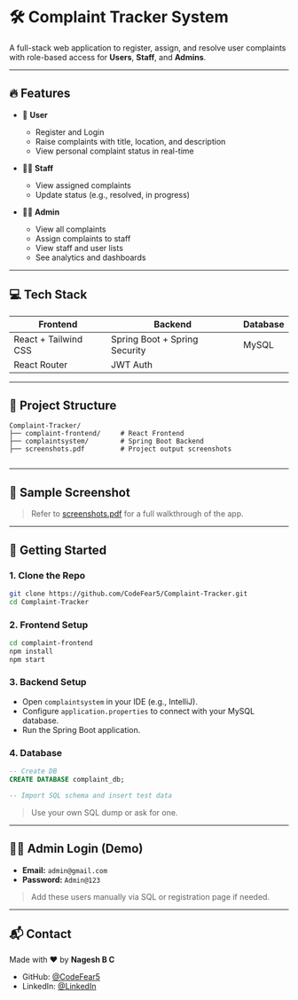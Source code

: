 # 🛠 Complaint Tracker System

A full-stack web application to register, assign, and resolve user complaints with role-based access for **Users**, **Staff**, and **Admins**.

---

## 🔥 Features

- 👤 **User**
  - Register and Login
  - Raise complaints with title, location, and description
  - View personal complaint status in real-time

- 👨‍🔧 **Staff**
  - View assigned complaints
  - Update status (e.g., resolved, in progress)

- 🧑‍💼 **Admin**
  - View all complaints
  - Assign complaints to staff
  - View staff and user lists
  - See analytics and dashboards

---

## 💻 Tech Stack

| Frontend      | Backend        | Database |
|---------------|----------------|----------|
| React + Tailwind CSS | Spring Boot + Spring Security | MySQL     |
| React Router  | JWT Auth       |          |

---

## 🧭 Project Structure

```
Complaint-Tracker/
├── complaint-frontend/     # React Frontend
├── complaintsystem/        # Spring Boot Backend
├── screenshots.pdf         # Project output screenshots
 
```

---

## 📸 Sample Screenshot

 

> Refer to [screenshots.pdf](screenshots.pdf) for a full walkthrough of the app.

---

## 🚀 Getting Started

### 1. Clone the Repo

```bash
git clone https://github.com/CodeFear5/Complaint-Tracker.git
cd Complaint-Tracker
```

### 2. Frontend Setup

```bash
cd complaint-frontend
npm install
npm start
```

### 3. Backend Setup

- Open `complaintsystem` in your IDE (e.g., IntelliJ).
- Configure `application.properties` to connect with your MySQL database.
- Run the Spring Boot application.

### 4. Database

```sql
-- Create DB
CREATE DATABASE complaint_db;

-- Import SQL schema and insert test data
```

> Use your own SQL dump or ask for one.

---

## 🧑‍🔧 Admin Login (Demo)

- **Email:** `admin@gmail.com`
- **Password:** `Admin@123`

> Add these users manually via SQL or registration page if needed.

---

## 📬 Contact

Made with ❤️ by **Nagesh B C**

- GitHub: [@CodeFear5](https://github.com/CodeFear5)
- LinkedIn: [@LinkedIn](https://www.linkedin.com/in/nagesh-b-c-b5614b254/)
